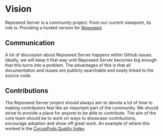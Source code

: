 # Vision
Reposeed Server is a community project. From our current viewpoint, its role is:
Providing a hosted version for [Reposeed](https://github.com/okkur/reposeed).



## Communication
A lot of discussion about Reposeed Server happens within Github issues. Ideally, we will keep it that way until Reposeed Server becomes big enough that this turns into a problem. The advantages of this is that all documentation and issues are publicly searchable and easily linked to the source code.

## Contributions
The Reposeed Server project should always aim to devote a lot of time to making contributors feel like an important part of the community. We should strive to provide a place for anyone to be able to contribute. The aim of the core team should be to work on ways to showcase contributions, encourage adoption and show off great work. An example of where this worked is the [CocoaPods Quality Index](http://blog.cocoapods.org/CocoaPods.org-Two-point-Five/).
